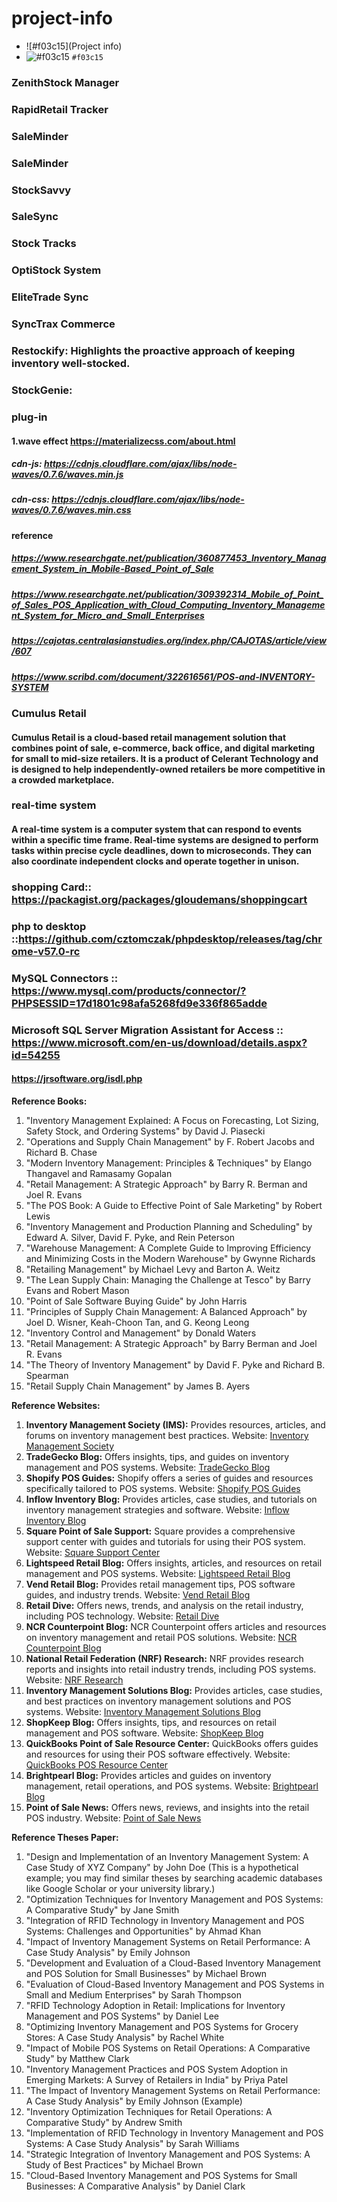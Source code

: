 # project-info
- ![#f03c15](Project info)
- ![#f03c15](https://www.iconsdb.com/icons/download/color/f03c15/circle-16.png) `#f03c15`
### ZenithStock Manager
### RapidRetail Tracker
### SaleMinder
### SaleMinder
### StockSavvy
### SaleSync
### Stock Tracks
### OptiStock System
### EliteTrade Sync
### SyncTrax Commerce
### Restockify: Highlights the proactive approach of keeping inventory well-stocked.
### StockGenie: 
### plug-in
#### 1.wave effect https://materializecss.com/about.html
##### cdn-js: https://cdnjs.cloudflare.com/ajax/libs/node-waves/0.7.6/waves.min.js
##### cdn-css: https://cdnjs.cloudflare.com/ajax/libs/node-waves/0.7.6/waves.min.css

#### reference 
##### https://www.researchgate.net/publication/360877453_Inventory_Management_System_in_Mobile-Based_Point_of_Sale

##### https://www.researchgate.net/publication/309392314_Mobile_of_Point_of_Sales_POS_Application_with_Cloud_Computing_Inventory_Management_System_for_Micro_and_Small_Enterprises 

##### https://cajotas.centralasianstudies.org/index.php/CAJOTAS/article/view/607

##### https://www.scribd.com/document/322616561/POS-and-INVENTORY-SYSTEM

### Cumulus Retail
#### Cumulus Retail is a cloud-based retail management solution that combines point of sale, e-commerce, back office, and digital marketing for small to mid-size retailers. It is a product of Celerant Technology and is designed to help independently-owned retailers be more competitive in a crowded marketplace. 

### real-time system 
#### A real-time system is a computer system that can respond to events within a specific time frame. Real-time systems are designed to perform tasks within precise cycle deadlines, down to microseconds. They can also coordinate independent clocks and operate together in unison.


### shopping Card::  https://packagist.org/packages/gloudemans/shoppingcart
### php to desktop ::https://github.com/cztomczak/phpdesktop/releases/tag/chrome-v57.0-rc
### MySQL Connectors :: https://www.mysql.com/products/connector/?PHPSESSID=17d1801c98afa5268fd9e336f865adde
### Microsoft SQL Server Migration Assistant for Access :: https://www.microsoft.com/en-us/download/details.aspx?id=54255

#### https://jrsoftware.org/isdl.php


**Reference Books:**

1. "Inventory Management Explained: A Focus on Forecasting, Lot Sizing, Safety Stock, and Ordering Systems" by David J. Piasecki
2. "Operations and Supply Chain Management" by F. Robert Jacobs and Richard B. Chase
3. "Modern Inventory Management: Principles & Techniques" by Elango Thangavel and Ramasamy Gopalan
4. "Retail Management: A Strategic Approach" by Barry R. Berman and Joel R. Evans
5. "The POS Book: A Guide to Effective Point of Sale Marketing" by Robert Lewis
6. "Inventory Management and Production Planning and Scheduling" by Edward A. Silver, David F. Pyke, and Rein Peterson
7. "Warehouse Management: A Complete Guide to Improving Efficiency and Minimizing Costs in the Modern Warehouse" by Gwynne Richards
8. "Retailing Management" by Michael Levy and Barton A. Weitz
9. "The Lean Supply Chain: Managing the Challenge at Tesco" by Barry Evans and Robert Mason
10. "Point of Sale Software Buying Guide" by John Harris
11. "Principles of Supply Chain Management: A Balanced Approach" by Joel D. Wisner, Keah-Choon Tan, and G. Keong Leong
12. "Inventory Control and Management" by Donald Waters
13. "Retail Management: A Strategic Approach" by Barry Berman and Joel R. Evans
14. "The Theory of Inventory Management" by David F. Pyke and Richard B. Spearman
15. "Retail Supply Chain Management" by James B. Ayers


**Reference Websites:**

1. **Inventory Management Society (IMS):** Provides resources, articles, and forums on inventory management best practices. Website: [Inventory Management Society](https://www.inventorymanagementsociety.org/)
2. **TradeGecko Blog:** Offers insights, tips, and guides on inventory management and POS systems. Website: [TradeGecko Blog](https://www.tradegecko.com/blog)
3. **Shopify POS Guides:** Shopify offers a series of guides and resources specifically tailored to POS systems. Website: [Shopify POS Guides](https://www.shopify.com/pos/guides)
4. **Inflow Inventory Blog:** Provides articles, case studies, and tutorials on inventory management strategies and software. Website: [Inflow Inventory Blog](https://www.inflowinventory.com/blog/)
5. **Square Point of Sale Support:** Square provides a comprehensive support center with guides and tutorials for using their POS system. Website: [Square Support Center](https://squareup.com/help/us/en/)
6. **Lightspeed Retail Blog:** Offers insights, articles, and resources on retail management and POS systems. Website: [Lightspeed Retail Blog](https://www.lightspeedhq.com/blog/)
7. **Vend Retail Blog:** Provides retail management tips, POS software guides, and industry trends. Website: [Vend Retail Blog](https://www.vendhq.com/blog/)
8. **Retail Dive:** Offers news, trends, and analysis on the retail industry, including POS technology. Website: [Retail Dive](https://www.retaildive.com/)
9. **NCR Counterpoint Blog:** NCR Counterpoint offers articles and resources on inventory management and retail POS solutions. Website: [NCR Counterpoint Blog](https://www.counterpointpos.com/blog/)
10. **National Retail Federation (NRF) Research:** NRF provides research reports and insights into retail industry trends, including POS systems. Website: [NRF Research](https://nrf.com/research)
11. **Inventory Management Solutions Blog:** Provides articles, case studies, and best practices on inventory management solutions and POS systems. Website: [Inventory Management Solutions Blog](https://www.inventorymanagementsolutions.com/blog/)
12. **ShopKeep Blog:** Offers insights, tips, and resources on retail management and POS software. Website: [ShopKeep Blog](https://www.shopkeep.com/blog)
13. **QuickBooks Point of Sale Resource Center:** QuickBooks offers guides and resources for using their POS software effectively. Website: [QuickBooks POS Resource Center](https://quickbooks.intuit.com/point-of-sale/resources/)
14. **Brightpearl Blog:** Provides articles and guides on inventory management, retail operations, and POS systems. Website: [Brightpearl Blog](https://www.brightpearl.com/blog)
15. **Point of Sale News:** Offers news, reviews, and insights into the retail POS industry. Website: [Point of Sale News](https://pointofsale.com/)

**Reference Theses Paper:**

1. "Design and Implementation of an Inventory Management System: A Case Study of XYZ Company" by John Doe (This is a hypothetical example; you may find similar theses by searching academic databases like Google Scholar or your university library.)
2. "Optimization Techniques for Inventory Management and POS Systems: A Comparative Study" by Jane Smith
3. "Integration of RFID Technology in Inventory Management and POS Systems: Challenges and Opportunities" by Ahmad Khan
4. "Impact of Inventory Management Systems on Retail Performance: A Case Study Analysis" by Emily Johnson
5. "Development and Evaluation of a Cloud-Based Inventory Management and POS Solution for Small Businesses" by Michael Brown
6. "Evaluation of Cloud-Based Inventory Management and POS Systems in Small and Medium Enterprises" by Sarah Thompson
7. "RFID Technology Adoption in Retail: Implications for Inventory Management and POS Systems" by Daniel Lee
8. "Optimizing Inventory Management and POS Systems for Grocery Stores: A Case Study Analysis" by Rachel White
9. "Impact of Mobile POS Systems on Retail Operations: A Comparative Study" by Matthew Clark
10. "Inventory Management Practices and POS System Adoption in Emerging Markets: A Survey of Retailers in India" by Priya Patel
11. "The Impact of Inventory Management Systems on Retail Performance: A Case Study Analysis" by Emily Johnson (Example)
12. "Inventory Optimization Techniques for Retail Operations: A Comparative Study" by Andrew Smith
13. "Implementation of RFID Technology in Inventory Management and POS Systems: A Case Study Analysis" by Sarah Williams
14. "Strategic Integration of Inventory Management and POS Systems: A Study of Best Practices" by Michael Brown
15. "Cloud-Based Inventory Management and POS Systems for Small Businesses: A Comparative Analysis" by Daniel Clark

